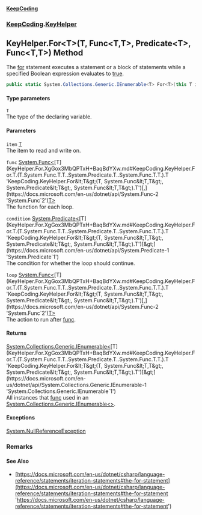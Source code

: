#### [KeepCoding](index.md 'index')
### [KeepCoding](KeepCoding.md 'KeepCoding').[KeyHelper](KeyHelper.md 'KeepCoding.KeyHelper')
## KeyHelper.For&lt;T&gt;(T, Func&lt;T,T&gt;, Predicate&lt;T&gt;, Func&lt;T,T&gt;) Method
The [for](https://docs.microsoft.com/en-us/dotnet/csharp/language-reference/keywords/for 'https://docs.microsoft.com/en-us/dotnet/csharp/language-reference/keywords/for') statement executes a statement or a block of statements while a specified Boolean expression evaluates to [true](https://docs.microsoft.com/en-us/dotnet/csharp/language-reference/builtin-types/bool 'https://docs.microsoft.com/en-us/dotnet/csharp/language-reference/builtin-types/bool').  
```csharp
public static System.Collections.Generic.IEnumerable<T> For<T>(this T item, System.Func<T,T> func, System.Predicate<T> condition=null, System.Func<T,T> loop=null);
```
#### Type parameters
<a name='KeepCoding.KeyHelper.For.T.(T.System.Func.T.T..System.Predicate.T..System.Func.T.T.).T'></a>
`T`  
The type of the declaring variable.
  
#### Parameters
<a name='KeepCoding.KeyHelper.For.T.(T.System.Func.T.T..System.Predicate.T..System.Func.T.T.).item'></a>
`item` [T](KeyHelper.For.XgGox3MbQPTxH+BaqBdYXw.md#KeepCoding.KeyHelper.For.T.(T.System.Func.T.T..System.Predicate.T..System.Func.T.T.).T 'KeepCoding.KeyHelper.For&lt;T&gt;(T, System.Func&lt;T,T&gt;, System.Predicate&lt;T&gt;, System.Func&lt;T,T&gt;).T')  
The item to read and write on.
  
<a name='KeepCoding.KeyHelper.For.T.(T.System.Func.T.T..System.Predicate.T..System.Func.T.T.).func'></a>
`func` [System.Func&lt;](https://docs.microsoft.com/en-us/dotnet/api/System.Func-2 'System.Func`2')[T](KeyHelper.For.XgGox3MbQPTxH+BaqBdYXw.md#KeepCoding.KeyHelper.For.T.(T.System.Func.T.T..System.Predicate.T..System.Func.T.T.).T 'KeepCoding.KeyHelper.For&lt;T&gt;(T, System.Func&lt;T,T&gt;, System.Predicate&lt;T&gt;, System.Func&lt;T,T&gt;).T')[,](https://docs.microsoft.com/en-us/dotnet/api/System.Func-2 'System.Func`2')[T](KeyHelper.For.XgGox3MbQPTxH+BaqBdYXw.md#KeepCoding.KeyHelper.For.T.(T.System.Func.T.T..System.Predicate.T..System.Func.T.T.).T 'KeepCoding.KeyHelper.For&lt;T&gt;(T, System.Func&lt;T,T&gt;, System.Predicate&lt;T&gt;, System.Func&lt;T,T&gt;).T')[&gt;](https://docs.microsoft.com/en-us/dotnet/api/System.Func-2 'System.Func`2')  
The function for each loop.
  
<a name='KeepCoding.KeyHelper.For.T.(T.System.Func.T.T..System.Predicate.T..System.Func.T.T.).condition'></a>
`condition` [System.Predicate&lt;](https://docs.microsoft.com/en-us/dotnet/api/System.Predicate-1 'System.Predicate`1')[T](KeyHelper.For.XgGox3MbQPTxH+BaqBdYXw.md#KeepCoding.KeyHelper.For.T.(T.System.Func.T.T..System.Predicate.T..System.Func.T.T.).T 'KeepCoding.KeyHelper.For&lt;T&gt;(T, System.Func&lt;T,T&gt;, System.Predicate&lt;T&gt;, System.Func&lt;T,T&gt;).T')[&gt;](https://docs.microsoft.com/en-us/dotnet/api/System.Predicate-1 'System.Predicate`1')  
The condition for whether the loop should continue.
  
<a name='KeepCoding.KeyHelper.For.T.(T.System.Func.T.T..System.Predicate.T..System.Func.T.T.).loop'></a>
`loop` [System.Func&lt;](https://docs.microsoft.com/en-us/dotnet/api/System.Func-2 'System.Func`2')[T](KeyHelper.For.XgGox3MbQPTxH+BaqBdYXw.md#KeepCoding.KeyHelper.For.T.(T.System.Func.T.T..System.Predicate.T..System.Func.T.T.).T 'KeepCoding.KeyHelper.For&lt;T&gt;(T, System.Func&lt;T,T&gt;, System.Predicate&lt;T&gt;, System.Func&lt;T,T&gt;).T')[,](https://docs.microsoft.com/en-us/dotnet/api/System.Func-2 'System.Func`2')[T](KeyHelper.For.XgGox3MbQPTxH+BaqBdYXw.md#KeepCoding.KeyHelper.For.T.(T.System.Func.T.T..System.Predicate.T..System.Func.T.T.).T 'KeepCoding.KeyHelper.For&lt;T&gt;(T, System.Func&lt;T,T&gt;, System.Predicate&lt;T&gt;, System.Func&lt;T,T&gt;).T')[&gt;](https://docs.microsoft.com/en-us/dotnet/api/System.Func-2 'System.Func`2')  
The action to run after [func](KeyHelper.For.XgGox3MbQPTxH+BaqBdYXw.md#KeepCoding.KeyHelper.For.T.(T.System.Func.T.T..System.Predicate.T..System.Func.T.T.).func 'KeepCoding.KeyHelper.For&lt;T&gt;(T, System.Func&lt;T,T&gt;, System.Predicate&lt;T&gt;, System.Func&lt;T,T&gt;).func').
  
#### Returns
[System.Collections.Generic.IEnumerable&lt;](https://docs.microsoft.com/en-us/dotnet/api/System.Collections.Generic.IEnumerable-1 'System.Collections.Generic.IEnumerable`1')[T](KeyHelper.For.XgGox3MbQPTxH+BaqBdYXw.md#KeepCoding.KeyHelper.For.T.(T.System.Func.T.T..System.Predicate.T..System.Func.T.T.).T 'KeepCoding.KeyHelper.For&lt;T&gt;(T, System.Func&lt;T,T&gt;, System.Predicate&lt;T&gt;, System.Func&lt;T,T&gt;).T')[&gt;](https://docs.microsoft.com/en-us/dotnet/api/System.Collections.Generic.IEnumerable-1 'System.Collections.Generic.IEnumerable`1')  
All instances that [func](KeyHelper.For.XgGox3MbQPTxH+BaqBdYXw.md#KeepCoding.KeyHelper.For.T.(T.System.Func.T.T..System.Predicate.T..System.Func.T.T.).func 'KeepCoding.KeyHelper.For&lt;T&gt;(T, System.Func&lt;T,T&gt;, System.Predicate&lt;T&gt;, System.Func&lt;T,T&gt;).func') used in an [System.Collections.Generic.IEnumerable&lt;&gt;](https://docs.microsoft.com/en-us/dotnet/api/System.Collections.Generic.IEnumerable-1 'System.Collections.Generic.IEnumerable`1').
#### Exceptions
[System.NullReferenceException](https://docs.microsoft.com/en-us/dotnet/api/System.NullReferenceException 'System.NullReferenceException')  
### Remarks
#### See Also
- [https://docs.microsoft.com/en-us/dotnet/csharp/language-reference/statements/iteration-statements#the-for-statement](https://docs.microsoft.com/en-us/dotnet/csharp/language-reference/statements/iteration-statements#the-for-statement 'https://docs.microsoft.com/en-us/dotnet/csharp/language-reference/statements/iteration-statements#the-for-statement')
